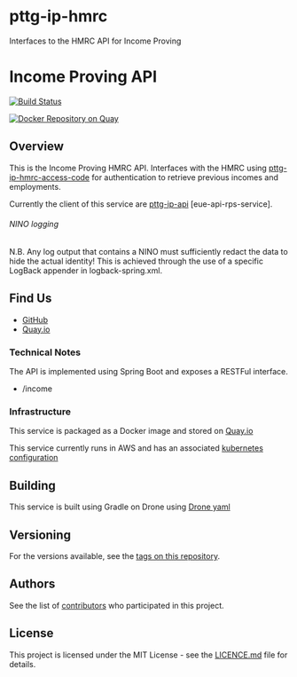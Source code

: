# pttg-ip-hmrc 
Interfaces to the HMRC API for Income Proving

Income Proving API
=

[![Build Status](https://drone.acp.homeoffice.gov.uk/api/badges/UKHomeOffice/pttg-ip-hmrc/status.svg)](https://drone.acp.homeoffice.gov.uk/UKHomeOffice/pttg-ip-hmrc)

[![Docker Repository on Quay](https://quay.io/repository/ukhomeofficedigital/pttg-ip-hmrc/status "Docker Repository on Quay")](https://quay.io/repository/ukhomeofficedigital/pttg-ip-hmrc)

Overview
-

This is the Income Proving HMRC API. Interfaces with the HMRC using [pttg-ip-hmrc-access-code] for authentication to retrieve previous incomes and employments. 

Currently the client of this service are [pttg-ip-api] [eue-api-rps-service].

###### NINO logging

N.B. Any log output that contains a NINO must sufficiently redact the data to hide the actual identity!
This is achieved through the use of a specific LogBack appender in logback-spring.xml.
 
## Find Us

* [GitHub]
* [Quay.io]

### Technical Notes

The API is implemented using Spring Boot and exposes a RESTFul interface.

* /income

### Infrastructure

This service is packaged as a Docker image and stored on [Quay.io]

This service currently runs in AWS and has an associated [kubernetes configuration]

## Building

This service is built using Gradle on Drone using [Drone yaml]

## Versioning

For the versions available, see the [tags on this repository].

## Authors

See the list of [contributors] who participated in this project.

## License

This project is licensed under the MIT License - see the [LICENCE.md]
file for details.



[contributors]:                     https://github.com/UKHomeOffice/pttg-ip-hmrc/graphs/contributors
[pttg-ip-hmrc-access-code]:         https://github.com/UKHomeOffice/pttg-ip-hmrc-access-code
[pttg-ip-api]:                      https://github.com/UKHomeOffice/pttg-ip-api
[Quay.io]:                          https://quay.io/repository/ukhomeofficedigital/pttg-ip-hmrc
[kubernetes configuration]:         https://github.com/UKHomeOffice/kube-pttg-ip-hmrc
[Drone yaml]:                       .drone.yml
[tags on this repository]:          https://github.com/UKHomeOffice/pttg-ip-hmrc/tags
[LICENCE.md]:                       LICENCE.md
[GitHub]:                           https://github.com/UKHomeOffice/pttg-ip-hmrc
